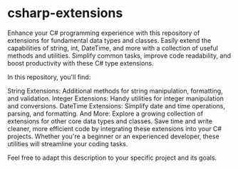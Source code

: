 # csharp-extensions
Enhance your C# programming experience with this repository of extensions for fundamental data types and classes. Easily extend the capabilities of string, int, DateTime, and more with a collection of useful methods and utilities. Simplify common tasks, improve code readability, and boost productivity with these C# type extensions.

In this repository, you'll find:

String Extensions: Additional methods for string manipulation, formatting, and validation.
Integer Extensions: Handy utilities for integer manipulation and conversions.
DateTime Extensions: Simplify date and time operations, parsing, and formatting.
And More: Explore a growing collection of extensions for other core data types and classes.
Save time and write cleaner, more efficient code by integrating these extensions into your C# projects. Whether you're a beginner or an experienced developer, these utilities will streamline your coding tasks.

Feel free to adapt this description to your specific project and its goals.
